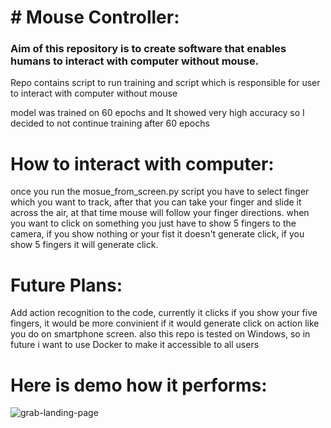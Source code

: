 <h1># Mouse Controller:</h1>
<h3>Aim of this repository is to create software that enables humans to interact with computer without mouse.</h3>

<div>
	<p>
		Repo contains script to run training and script which is responsible for user to interact with computer without mouse
	</p>
	<p>model was trained on 60 epochs and It showed very high accuracy so I decided to not continue training after 60 epochs</p>
</div>
<div>
	<h1>
		How to interact with computer:
	</h1>
	<p>once you run the mosue_from_screen.py script you have to select finger which you want to track, after that you can take your finger and slide it across the air, at that time mouse will follow your finger directions. when you want to click on something you just have to show 5 fingers to the camera, if you show nothing or your fist it doesn't generate click, if you show 5 fingers it will generate click.</p>
	
</div>

<div>
	<h1>Future Plans:</h1>
	<p>Add action recognition to the code, currently it clicks if you show your five fingers, it would be more convinient if it would generate click on action like you do on smartphone screen. also this repo is tested on Windows, so in future i want to use Docker to make it accessible to all users</p>

</div>
<div>
	<h1>Here is demo how it performs:</h1>
</div>


![grab-landing-page](https://github.com/datonefaridze/mouse_controller_from_screen/blob/main/demo_giff.gif)
